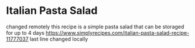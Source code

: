 # Italian Pasta Salad
changed remotely
this recipe is a simple pasta salad
that can be storaged for up to 4 days
https://www.simplyrecipes.com/italian-pasta-salad-recipe-11777037
last line changed locally

